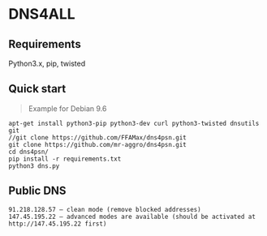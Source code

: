 # DNS4ALL
## Requirements
Python3.x, pip, twisted

## Quick start
> Example for Debian 9.6

    apt-get install python3-pip python3-dev curl python3-twisted dnsutils git
    //git clone https://github.com/FFAMax/dns4psn.git
    git clone https://github.com/mr-aggro/dns4psn.git
    cd dns4psn/
    pip install -r requirements.txt
    python3 dns.py

## Public DNS
    91.218.128.57 — clean mode (remove blocked addresses)
    147.45.195.22 — advanced modes are available (should be activated at http://147.45.195.22 first)
    
